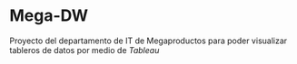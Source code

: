 # Mega-DW
Proyecto del departamento de IT de Megaproductos para poder visualizar tableros de datos por medio de *Tableau* 
